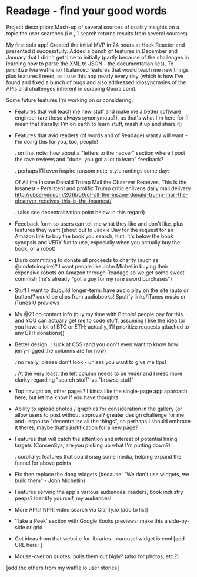 # Readage - find your good words

Project description: Mash-up of several sources of quality insights on a topic the user searches (i.e., 1 search returns results from several sources)

My first solo app! Created the initial MVP in 24 hours at Hack Reactor and presented it successfully. Added a bunch of features in December and January that I didn't get time to initially (partly because of the challenges in learning how to parse the XML to JSON - the documentation lies). To prioritize (via waffle.io) I balanced features that would teach me new things plus features I need, as I use this app nearly every day (which is how I've found and fixed a bunch of bugs and also addressed idiosyncrasies of the APIs and challenges inherent in scraping Quora.com).

Some future features I'm working on or considering:

- Features that will teach me new stuff and make me a better software engineer (are those always synonymous?), as that's what I'm here for (I mean that literally: I'm on earth to learn stuff, mash it up and share it)

- Features that avid readers (of words and of Readage) want / will want - I'm doing this for you, too, people!

  . on that note: how about a "letters to the hacker" section where I post the rave reviews and "dude, you got a lot to learn" feedback?

  . perhaps I'll even inspire ransom note-style rantings some day:

   Of All the Insane Donald Trump Mail the Observer Receives, This Is the Insanest -
   Persistent and prolific Trump critic enlivens daily mail delivery
   http://observer.com/2016/09/of-all-the-insane-donald-trump-mail-the-observer-receives-this-is-the-insanest/

  . (also see decentralization point below in this regard)

- Feedback form so users can tell me what they like and don't like, plus features they want (shout out to Jackie Day for the request for an Amazon link to buy the book you search; hint: it's below the book synopsis and VERY fun to use, especially when you actually buy the book; or a robot)

- Blurb committing to donate all proceeds to charity (such as @codetoinspire)? I want people like John Michellin buying their expensive robots on Amazon through Readage so we get some sweet commish (he's already "got a guy for my rare sword purchases")

- Stuff I want to do/build longer-term: have audio play on the site (auto or button)? could be clips from audiobooks! Spotify  links/iTunes music or iTunes U previews

- My @21.co contact info (buy my time with Bitcoin! people pay for this and YOU can actually get me to code stuff, assuming I like the idea (or you have a lot of BTC or ETH; actually, I'll prioritize requests attached to any ETH donations))

- Better design. I suck at CSS (and you don't even want to know how jerry-rigged the columns are for now)

  . no really, please don't look - unless you want to give me tips!

  . At the very least, the left column needs to be wider and I need more clarity regarding "search stuff" vs "browse stuff"

- Top navigation, other pages? I kinda like the single-page app approach here, but let me know if you have thoughts

- Ability to upload photos / graphics for consideration in the gallery (or allow users to post without approval? greater design challenge for me and I espouse "decentralize all the things", so perhaps I should embrace it there); maybe that's justification for a new page?

- Features that will catch the attention and interest of potential hiring targets (ConsenSys, are you picking up what I'm putting down?)

  . corollary: features that could snag some media, helping expand the funnel for above points

- Fix then replace the dang widgets (because: "We don't use widgets, we build them" - John Michellin)

- Features serving the app's various audiences: readers, book industry peeps? Identify yourself, my audiences!

- More APIs! NPR; video search via Clarify.io [add to list]

- 'Take a Peek' section with Google Books previews: make this a side-by-side or grid

- Get ideas from that website for libraries - carousel widget is cool [add URL here:    ]

- Mouse-over on quotes, pulls them out bigly? (also for photos, etc.?)

[add the others from my waffle.io user stories]
